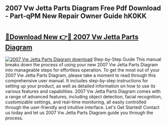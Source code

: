 ## 2007 Vw Jetta Parts Diagram Free Pdf Download - Part-qPM New Repair Owner Guide hK0KK

# <h2><a href="http://dflmqtv.blite.top/?on=2007+Vw+Jetta+Parts+Diagram">🔗Download New 👉🔴 2007 Vw Jetta Parts Diagram</a></h2>

[![2007 Vw Jetta Parts Diagram download](https://i.imgur.com/lujVjoI.png)](http://dflmqtv.blite.top/?on=2007+Vw+Jetta+Parts+Diagram)
Step-by-Step Guide This manual breaks down the process of using your new 2007 Vw Jetta Parts Diagram into manageable steps for effortless operation. To get the most out of your 2007 Vw Jetta Parts Diagram, please take a moment to read through this comprehensive user manual. It includes step-by-step instructions for setting up your product, as well as detailed information on how to use its various features and capabilities. 2007 Vw Jetta Parts Diagram comes with a range of advanced features, including object detection, facial recognition, customizable settings, and real-time monitoring, all easily controlled through the user-friendly and intuitive interface. Let's Get Started! Contact us today and let us 2007 Vw Jetta Parts Diagram guide you through the process.
